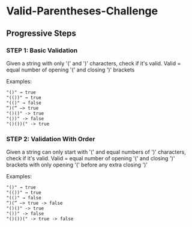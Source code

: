 # Valid-Parentheses-Challenge

## Progressive Steps

### STEP 1: Basic Validation
Given a string with only '(' and ')' characters, check if it's valid.
Valid = equal number of opening '(' and closing ')' brackets

Examples:
```
"()" → true
"(())" → true
"(()" → false
“)(“ —> true
"()()" -> true
"())" -> false
"()())(" -> true
```

### STEP 2: Validation With Order
Given a string can only start with '(' and equal numbers of ')' characters, check if it's valid.
Valid = equal number of opening '(' and closing ')' brackets with only opening '(' before any extra closing ')'

Examples:
```
"()" → true
"(())" → true
"(()" → false
“)(“ —> true -> false
"()()" -> true
"())" -> false
"()())(" -> true -> false
```